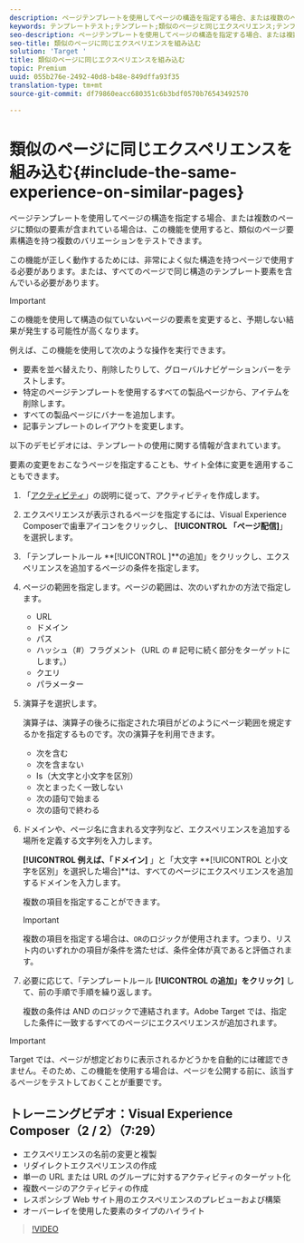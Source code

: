 ```yaml
---
description: ページテンプレートを使用してページの構造を指定する場合、または複数のページに類似の要素が含まれている場合は、この機能を使用すると、類似のページ要素構造を持つ複数のバリエーションをテストできます。
keywords: テンプレートテスト;テンプレート;類似のページと同じエクスペリエンス;テンプレートテスト
seo-description: ページテンプレートを使用してページの構造を指定する場合、または複数のページに類似の要素が含まれている場合は、この機能を使用すると、類似のページ要素構造を持つ複数のバリエーションをテストできます。
seo-title: 類似のページに同じエクスペリエンスを組み込む
solution: 'Target '
title: 類似のページに同じエクスペリエンスを組み込む
topic: Premium
uuid: 055b276e-2492-40d8-b48e-849dffa93f35
translation-type: tm+mt
source-git-commit: df79860eacc680351c6b3bdf0570b76543492570

---
```



# 類似のページに同じエクスペリエンスを組み込む{#include-the-same-experience-on-similar-pages}

ページテンプレートを使用してページの構造を指定する場合、または複数のページに類似の要素が含まれている場合は、この機能を使用すると、類似のページ要素構造を持つ複数のバリエーションをテストできます。

この機能が正しく動作するためには、非常によく似た構造を持つページで使用する必要があります。または、すべてのページで同じ構造のテンプレート要素を含んでいる必要があります。

>[!IMPORTANT]
>
>この機能を使用して構造の似ていないページの要素を変更すると、予期しない結果が発生する可能性が高くなります。

例えば、この機能を使用して次のような操作を実行できます。

* 要素を並べ替えたり、削除したりして、グローバルナビゲーションバーをテストします。
* 特定のページテンプレートを使用するすべての製品ページから、アイテムを削除します。
* すべての製品ページにバナーを追加します。
* 記事テンプレートのレイアウトを変更します。

以下のデモビデオには、テンプレートの使用に関する情報が含まれています。

要素の変更をおこなうページを指定することも、サイト全体に変更を適用することもできます。

1. 「[アクティビティ](../../c-activities/activities.md#concept_D317A95A1AB54674BA7AB65C7985BA03)」の説明に従って、アクティビティを作成します。
1. エクスペリエンスが表示されるページを指定するには、Visual Experience Composerで歯車アイコンをクリックし、 **[!UICONTROL 「ページ配信]**」を選択します。
1. 「テンプレートルール **[!UICONTROL ]**の追加」をクリックし、エクスペリエンスを追加するページの条件を指定します。

1. ページの範囲を指定します。ページの範囲は、次のいずれかの方法で指定します。

   * URL
   * ドメイン
   * パス
   * ハッシュ（#）フラグメント（URL の # 記号に続く部分をターゲットにします。）
   * クエリ
   * パラメーター

1. 演算子を選択します。

   演算子は、演算子の後ろに指定された項目がどのようにページ範囲を規定するかを指定するものです。次の演算子を利用できます。

   * 次を含む
   * 次を含まない
   * Is（大文字と小文字を区別）
   * 次とまったく一致しない
   * 次の語句で始まる
   * 次の語句で終わる

1. ドメインや、ページ名に含まれる文字列など、エクスペリエンスを追加する場所を定義する文字列を入力します。

   **[!UICONTROL 例えば、「ドメイン]** 」と「大文字 **[!UICONTROL と小文字を区別」を選択した場合]**は、すべてのページにエクスペリエンスを追加するドメインを入力します。

   複数の項目を指定することができます。

   >[!IMPORTANT]
   >
   >複数の項目を指定する場合は、`OR`のロジックが使用されます。つまり、リスト内のいずれかの項目が条件を満たせば、条件全体が真であると評価されます。

1. 必要に応じて、「テンプレートルール **[!UICONTROL の追加」をクリック]** して、前の手順で手順を繰り返します。

   複数の条件は AND のロジックで連結されます。Adobe Target では、指定した条件に一致するすべてのページにエクスペリエンスが追加されます。

>[!IMPORTANT]
>
> Target では、ページが想定どおりに表示されるかどうかを自動的には確認できません。そのため、この機能を使用する場合は、ページを公開する前に、該当するページをテストしておくことが重要です。

## トレーニングビデオ：Visual Experience Composer（2 / 2）（7:29）

* エクスペリエンスの名前の変更と複製
* リダイレクトエクスペリエンスの作成
* 単一の URL または URL のグループに対するアクティビティのターゲット化
* 複数ページのアクティビティの作成
* レスポンシブ Web サイト用のエクスペリエンスのプレビューおよび構築
* オーバーレイを使用した要素のタイプのハイライト

>[!VIDEO](https://video.tv.adobe.com/v/17401)